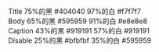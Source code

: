 Title    75%的黑 #404040  97%的白 #f7f7f7  
Body     65%的黑 #595959  91%的白 #e8e8e8  
Caption  43%的黑 #919191  57%的白 #919191  
Disable  25%的黑 #bfbfbf  35%的白 #595959  
